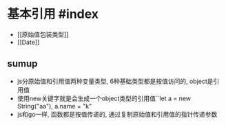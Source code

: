 # 基本引用 #index 

- [[原始值包装类型]]
- [[Date]]

## sumup

- js分原始值和引用值两种变量类型, 6种基础类型都是按值访问的, object是引用值
- 使用new关键字就是会生成一个object类型的引用值``let a = new String("aa"), a.name = "k"
- js和go一样, 函数都是按值传递的, 通过复制原始值和引用值的指针传递参数

